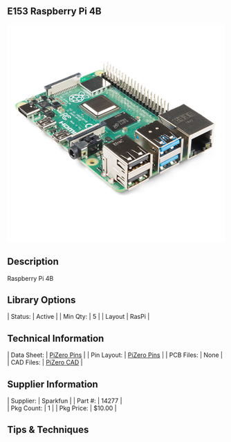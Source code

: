 ## E153 Raspberry Pi 4B

![image](CAD/E153/image.png)

## Description    

Raspberry Pi 4B

## Library Options

| Status: | Active |
| Min Qty: | 5 |
| Layout | RasPi | 

## Technical Information

| Data Sheet: | [PiZero Pins](https://cdn.sparkfun.com/assets/learn_tutorials/6/7/6/PiZero_1.pdf) |
| Pin Layout: | [PiZero Pins](https://cdn.sparkfun.com/assets/learn_tutorials/6/7/6/PiZero_1.pdf) |
| PCB Files: | None |
| CAD Files: | [PiZero CAD](https://github.com/lciscon/IPL-Microlab/tree/main/Components/Elec/CAD/E121%20-%20raspberry-pi-zero-w) |

## Supplier Information

| Supplier: | Sparkfun |
| Part #: | 14277 |         
| Pkg Count: | 1 |
| Pkg Price: | $10.00 |

## Tips & Techniques

